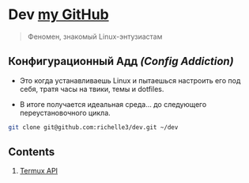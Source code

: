 # Dev [my GitHub](https://github.com/richelle3)

>
> Феномен, знакомый Linux-энтузиастам
>

## **Конфигурационный Адд** *(Config Addiction)*

- Это когда устанавливаешь Linux и пытаешься настроить его под себя, тратя часы на твики, темы и dotfiles.

- В итоге получается идеальная среда... до следующего переустановочного цикла.

```bash
git clone git@github.com:richelle3/dev.git ~/dev
```

## Contents

1. [Termux API](/termux/src/termux_api.md)

